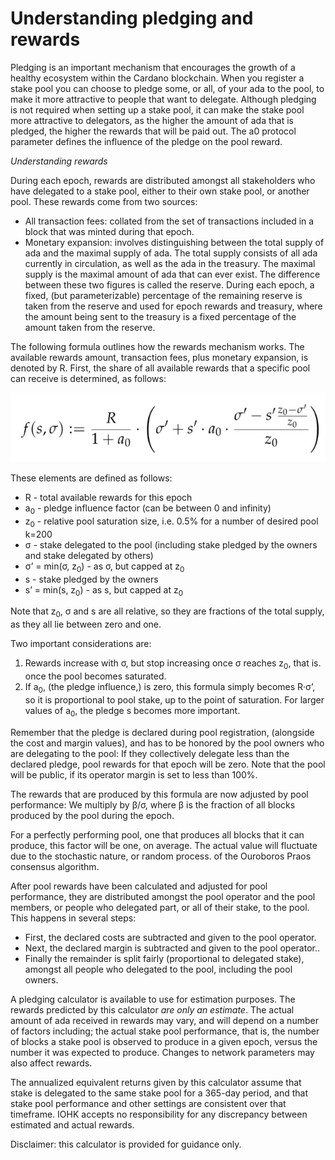 # Understanding pledging and rewards

Pledging is an important mechanism that encourages the growth of a healthy ecosystem within the Cardano blockchain. When you register a stake pool you can choose to pledge some, or all, of your ada to the pool, to make it more attractive to people that want to delegate. Although pledging is not required when setting up a stake pool, it can make the stake pool more attractive to delegators, as the higher the amount of ada that is pledged, the higher the rewards that will be paid out. The a0 protocol parameter defines the influence of the pledge on the pool reward.

*Understanding rewards*

During each epoch, rewards are distributed amongst all stakeholders who have delegated to a stake pool, either to their own stake pool, or another pool. These rewards come from two sources:
* All transaction fees: collated from the set of transactions included in a block that was minted during that epoch.
* Monetary expansion: involves distinguishing between the total supply of ada and the maximal supply of ada. The total supply consists of all ada currently in circulation, as well as the ada in the treasury. The maximal supply is the maximal amount of ada that can ever exist. The difference between these two figures is called the reserve. During each epoch, a fixed, (but parameterizable) percentage of the remaining reserve is taken from the reserve and used for epoch rewards and treasury, where the amount being sent to the treasury is a fixed percentage of the amount taken from the reserve.


The following formula outlines how the rewards mechanism works. The available rewards amount, transaction fees, plus monetary expansion, is denoted by R.
First, the share of all available rewards that a specific pool can receive is determined, as follows:

![pledge formula](pledge_formula.png)

These elements are defined as follows:
* R - total available rewards for this epoch
* a<sub>0</sub> - pledge influence factor (can be between 0 and infinity)
* z<sub>0</sub> - relative pool saturation size, i.e. 0.5% for a number of desired pool k=200
* σ - stake delegated to the pool (including stake pledged by the owners and stake delegated by others)
* σ’ = min(σ, z<sub>0</sub>) - as σ, but capped at z<sub>0</sub>
* s - stake pledged by the owners
* s’ = min(s, z<sub>0</sub>) - as s, but capped at z<sub>0</sub>

Note that z<sub>0</sub>, σ and s are all relative, so they are fractions of the total supply, as they all lie between zero and one.

Two important considerations are:
1. Rewards increase with σ, but stop increasing once σ reaches z<sub>0</sub>, that is. once the pool becomes saturated.
2. If a<sub>0</sub>, (the pledge influence,) is zero, this formula simply becomes R·σ’,
   so it is proportional to pool stake, up to the point of saturation. For larger values of a<sub>0</sub>, the pledge s becomes more important.

Remember that the pledge is declared during pool registration, (alongside the cost and margin values),
and has to be honored by the pool owners who are delegating to the pool:
If they collectively delegate less than the declared pledge, pool rewards for that epoch will be zero. Note that the pool will be public, if its operator margin is set to less than 100%.

The rewards that are produced by this formula are now adjusted by pool performance:
We multiply by β/σ, where β is the fraction of all blocks produced by the pool during the epoch.

For a perfectly performing pool, one that produces all blocks that it can produce, this factor will be one, on average. The actual value will fluctuate due to the stochastic nature, or random process. of the Ouroboros Praos consensus algorithm.

After pool rewards have been calculated and adjusted for pool performance, they are distributed amongst the pool operator and the pool members, or people who delegated part, or all of their stake, to the pool. This happens in several steps:

* First, the declared costs are subtracted and given to the pool operator.
* Next, the declared margin is subtracted and given to the pool operator..
* Finally the remainder is split fairly (proportional to delegated stake), amongst all people who delegated to the pool, including the pool owners.

A pledging calculator is available to use for estimation purposes. The rewards predicted by this calculator *are only an estimate*. The actual amount of ada received in rewards may vary, and will depend on a number of factors including; the actual stake pool performance, that is, the number of blocks a stake pool is observed to produce in a given epoch, versus the number it was expected to produce. Changes to network parameters may also affect rewards.

The annualized equivalent returns given by this calculator assume that stake is delegated to the same stake pool for a 365-day period, and that stake pool performance and other settings are consistent over that timeframe. IOHK accepts no responsibility for any discrepancy between estimated and actual rewards.

Disclaimer: this calculator is provided for guidance only.
